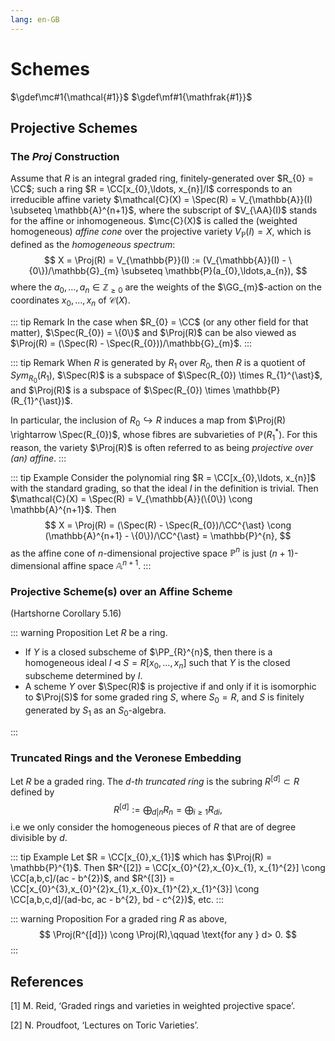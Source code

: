 ```yaml
---
lang: en-GB
---
```


# Schemes

$\gdef\mc#1{\mathcal{#1}}$
$\gdef\mf#1{\mathfrak{#1}}$

## Projective Schemes

### The _Proj_ Construction

Assume that $R$ is an integral graded ring, finitely-generated over $R_{0} = \CC$; such a ring $R = \CC[x_{0},\ldots, x_{n}]/I$ corresponds to an irreducible affine variety $\mathcal{C}(X) = \Spec(R) = V_{\mathbb{A}}(I) \subseteq \mathbb{A}^{n+1}$, where the subscript of $V_{\AA}(I)$ stands for the affine or inhomogeneous. $\mc{C}(X)$ is called the (weighted homogeneous) _affine cone_ over the projective variety $V_{\mathbb{P}}(I) = X$, which is defined as the _homogeneous spectrum_:
$$
X = \Proj(R) = V_{\mathbb{P}}(I) := (V_{\mathbb{A}}(I) - \{0\})/\mathbb{G}_{m} \subseteq \mathbb{P}(a_{0},\ldots,a_{n}),
$$
where the $a_{0},\ldots, a_{n} \in \mathbb{Z}_{\geq 0}$ are the weights of the $\GG_{m}$-action on the coordinates $x_{0},\ldots, x_{n}$ of $\mathcal{C}(X)$.

::: tip Remark
In the case when $R_{0} = \CC$ (or any other field for that matter), $\Spec(R_{0}) = \{0\}$ and $\Proj(R)$ can be also viewed as $\Proj(R) = (\Spec(R) - \Spec(R_{0}))/\mathbb{G}_{m}$.
:::

::: tip Remark
When $R$ is generated by $R_{1}$ over $R_{0}$, then $R$ is a quotient of $Sym_{R_{0}}(R_{1})$, $\Spec(R)$ is a subspace of $\Spec(R_{0}) \times R_{1}^{\ast}$, and $\Proj(R)$ is a subspace of $\Spec(R_{0}) \times \mathbb{P}(R_{1}^{\ast})$.

In particular, the inclusion of $R_{0} \hookrightarrow R$ induces a map from $\Proj(R) \rightarrow \Spec(R_{0})$, whose fibres are subvarieties of $\mathbb{P}(R_{1}^{\ast})$. For this reason, the variety $\Proj(R)$ is often referred to as being _projective over (an) affine_.
:::

::: tip Example
Consider the polynomial ring $R = \CC[x_{0},\ldots, x_{n}]$ with the standard grading, so that the ideal $I$ in the definition is trivial. Then $\mathcal{C}(X) = \Spec(R)  = V_{\mathbb{A}}(\{0\}) \cong \mathbb{A}^{n+1}$. Then
$$
X = \Proj(R) = (\Spec(R) - \Spec(R_{0})/\CC^{\ast} \cong (\mathbb{A}^{n+1} - \{0\})/\CC^{\ast} = \mathbb{P}^{n},
$$
as the affine cone of $n$-dimensional projective space $\mathbb{P}^{n}$ is just $(n+1)$-dimensional affine space $\mathbb{A}^{n+1}$.
:::

### Projective Scheme(s) over an Affine Scheme

(Hartshorne Corollary 5.16)

::: warning Proposition
Let $R$ be a ring.

- If $Y$ is a closed subscheme of $\PP_{R}^{n}$, then there is a homogeneous ideal $I \lhd S = R[x_{0},\ldots, x_{n}]$ such that $Y$ is the closed subscheme determined by $I$.
- A scheme $Y$ over $\Spec(R)$ is projective if and only if it is isomorphic to $\Proj(S)$ for some graded ring $S$, where $S_{0} = R$, and $S$ is finitely generated by $S_{1}$ as an $S_{0}$-algebra.

:::

### Truncated Rings and the Veronese Embedding

Let $R$ be a graded ring. The _$d$-th truncated ring_ is the subring $R^{[d]} \subset R$ defined by
$$
    R^{[d]} := \bigoplus_{d | n} R_{n} = \bigoplus_{i \geq 1}R_{di},
$$
i.e we only consider the homogeneous pieces of $R$ that are of degree divisible by $d$.

::: tip Example
Let $R = \CC[x_{0},x_{1}]$ which has $\Proj(R) = \mathbb{P}^{1}$. Then $R^{[2]} = \CC[x_{0}^{2},x_{0}x_{1}, x_{1}^{2}] \cong \CC[a,b,c]/(ac - b^{2})$, and $R^{[3]} = \CC[x_{0}^{3},x_{0}^{2}x_{1},x_{0}x_{1}^{2},x_{1}^{3}] \cong \CC[a,b,c,d]/(ad-bc, ac - b^{2}, bd - c^{2})$, etc.
:::

::: warning Proposition
For a graded ring $R$ as above,
$$
    \Proj(R^{[d]}) \cong \Proj(R),\qquad \text{for any } d> 0.
$$
:::

## References

[1] M. Reid, ‘Graded rings and varieties in weighted projective space’.

[2] N. Proudfoot, ‘Lectures on Toric Varieties’.
